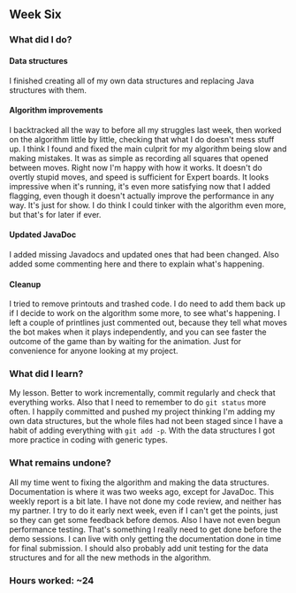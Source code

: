 ## Week Six

### What did I do?

#### Data structures

I finished creating all of my own data structures and replacing Java structures with them.

#### Algorithm improvements

I backtracked all the way to before all my struggles last week, then worked on the algorithm little by little, checking that what I do doesn't mess stuff up. I think I found and fixed the main culprit for my algorithm being slow and making mistakes. It was as simple as recording all squares that opened between moves. Right now I'm happy with how it works. It doesn't do overtly stupid moves, and speed is sufficient for Expert boards. It looks impressive when it's running, it's even more satisfying now that I added flagging, even though it doesn't actually improve the performance in any way. It's just for show. I do think I could tinker with the algorithm even more, but that's for later if ever.

#### Updated JavaDoc

I added missing Javadocs and updated ones that had been changed. Also added some commenting here and there to explain what's happening.

#### Cleanup

I tried to remove printouts and trashed code. I do need to add them back up if I decide to work on the algorithm some more, to see what's happening. I left a couple of printlines just commented out, because they tell what moves the bot makes when it plays independently, and you can see faster the outcome of the game than by waiting for the animation. Just for convenience for anyone looking at my project.

### What did I learn?

My lesson. Better to work incrementally, commit regularly and check that everything works. Also that I need to remember to do `git status` more often. I happily committed and pushed my project thinking I'm adding my own data structures, but the whole files had not been staged since I have a habit of adding everything with `git add -p`. With the data structures I got more practice in coding with generic types.

### What remains undone?

All my time went to fixing the algorithm and making the data structures. Documentation is where it was two weeks ago, except for JavaDoc. This weekly report is a bit late. I have not done my code review, and neither has my partner. I try to do it early next week, even if I can't get the points, just so they can get some feedback before demos. Also I have not even begun performance testing. That's something I really need to get done before the demo sessions. I can live with only getting the documentation done in time for final submission. I should also probably add unit testing for the data structures and for all the new methods in the algorithm.

### Hours worked: ~24
